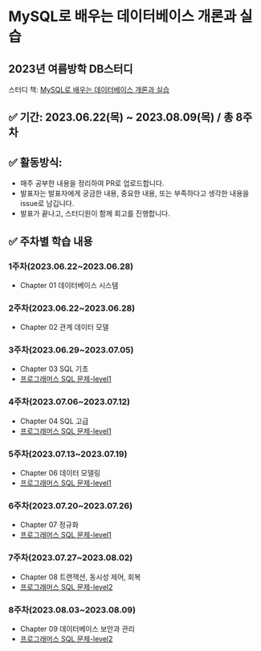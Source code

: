 # MySQL로 배우는 데이터베이스 개론과 실습

## 2023년 여름방학 DB스터디

스터디 책: [MySQL로 배우는 데이터베이스 개론과 실습](https://product.kyobobook.co.kr/detail/S000001743733)

## ✅ 기간: 2023.06.22(목) ~ 2023.08.09(목) / 총 8주차

## ✅ 활동방식: 

- 매주 공부한 내용을 정리하여 PR로 업로드합니다.
- 발표자는 발표자에게 궁금한 내용, 중요한 내용, 또는 부족하다고 생각한 내용을 issue로 남깁니다.
- 발표가 끝나고, 스터디원이 함께 회고를 진행합니다.

## ✅ 주차별 학습 내용

### 1주차(2023.06.22~2023.06.28)
- Chapter 01 데이터베이스 시스템

### 2주차(2023.06.22~2023.06.28)
- Chapter 02 관계 데이터 모델

### 3주차(2023.06.29~2023.07.05)
-  Chapter 03 SQL 기초
- [프로그래머스 SQL 문제-level1](https://school.programmers.co.kr/learn/challenges?order=recent&languages=mysql&page=1&levels=1)

### 4주차(2023.07.06~2023.07.12)
- Chapter 04 SQL 고급
- [프로그래머스 SQL 문제-level1](https://school.programmers.co.kr/learn/challenges?order=recent&languages=mysql&page=1&levels=1)

### 5주차(2023.07.13~2023.07.19)
- Chapter 06 데이터 모델링
- [프로그래머스 SQL 문제-level1](https://school.programmers.co.kr/learn/challenges?order=recent&languages=mysql&page=1&levels=1)

### 6주차(2023.07.20~2023.07.26)
- Chapter 07 정규화
- [프로그래머스 SQL 문제-level1](https://school.programmers.co.kr/learn/challenges?order=recent&languages=mysql&page=1&levels=1)

### 7주차(2023.07.27~2023.08.02)
- Chapter 08 트랜잭션, 동시성 제어, 회복
- [프로그래머스 SQL 문제-level2](https://school.programmers.co.kr/learn/challenges?order=recent&languages=mysql&page=1&levels=2)

### 8주차(2023.08.03~2023.08.09)
- Chapter 09 데이터베이스 보안과 관리
- [프로그래머스 SQL 문제-level2](https://school.programmers.co.kr/learn/challenges?order=recent&languages=mysql&page=1&levels=2)

<!-- ### 9주차(2023.08.10~2023.08.16) -->